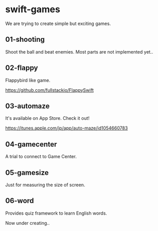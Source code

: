 # swift-games
We are trying to create simple but exciting games.

## 01-shooting
Shoot the ball and beat enemies. Most parts are not implemented yet..

## 02-flappy
Flappybird like game.

https://github.com/fullstackio/FlappySwift

## 03-automaze
It's available on App Store. Check it out!

https://itunes.apple.com/jp/app/auto-maze/id1054660783

## 04-gamecenter
A trial to connect to Game Center.

## 05-gamesize
Just for measuring the size of screen.

## 06-word
Provides quiz framework to learn English words.

Now under creating..
